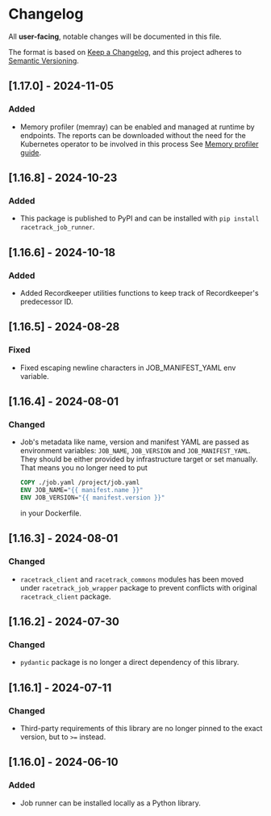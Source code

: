# Changelog
All **user-facing**, notable changes will be documented in this file.

The format is based on [Keep a Changelog](https://keepachangelog.com/en/1.0.0/),
and this project adheres to [Semantic Versioning](https://semver.org/spec/v2.0.0.html).

## [1.17.0] - 2024-11-05
### Added
- Memory profiler (memray) can be enabled and managed at runtime by endpoints.
  The reports can be downloaded without the need for the Kubernetes operator to be involved in this process
  See [Memory profiler guide](./memory-profiler.md).

## [1.16.8] - 2024-10-23
### Added
- This package is published to PyPI and can be installed with `pip install racetrack_job_runner`.

## [1.16.6] - 2024-10-18
### Added
- Added Recordkeeper utilities functions to keep track of Recordkeeper's predecessor ID.

## [1.16.5] - 2024-08-28
### Fixed
- Fixed escaping newline characters in JOB_MANIFEST_YAML env variable.

## [1.16.4] - 2024-08-01
### Changed
- Job's metadata like name, version and manifest YAML are passed as environment variables: `JOB_NAME`, `JOB_VERSION` and `JOB_MANIFEST_YAML`.
  They should be either provided by infrastructure target or set manually.
  That means you no longer need to put
  ```dockerfile
  COPY ./job.yaml /project/job.yaml
  ENV JOB_NAME="{{ manifest.name }}"
  ENV JOB_VERSION="{{ manifest.version }}"
  ```
  in your Dockerfile.

## [1.16.3] - 2024-08-01
### Changed
- `racetrack_client` and `racetrack_commons` modules has been moved under `racetrack_job_wrapper` package
  to prevent conflicts with original `racetrack_client` package.

## [1.16.2] - 2024-07-30
### Changed
- `pydantic` package is no longer a direct dependency of this library.

## [1.16.1] - 2024-07-11
### Changed
- Third-party requirements of this library are no longer pinned to the exact version, but to `>=` instead.

## [1.16.0] - 2024-06-10
### Added
- Job runner can be installed locally as a Python library.
